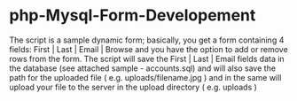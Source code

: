 ﻿# php-Mysql-Form-Developement
The script is a sample dynamic form; basically, you get a form containing 4 fields: First | Last | Email | Browse and you have the option to add or remove rows from the form.
The script will save the First | Last | Email fields data in the database (see attached sample - accounts.sql) and will also save the path for the uploaded file ( e.g. uploads/filename.jpg ) and in the same will upload your file to the server in the upload directory ( e.g. uploads )

